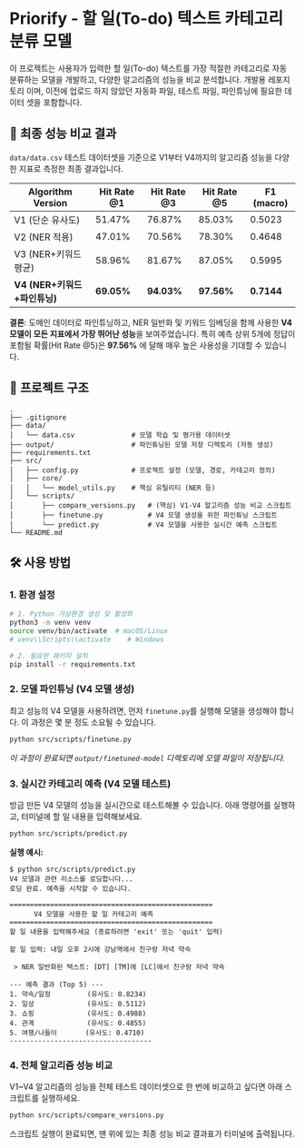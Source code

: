 # Priorify - 할 일(To-do) 텍스트 카테고리 분류 모델

이 프로젝트는 사용자가 입력한 할 일(To-do) 텍스트를 가장 적절한 카테고리로 자동 분류하는 모델을 개발하고, 다양한 알고리즘의 성능을 비교 분석합니다.
개발용 레포지토리 이며, 이전에 업로드 하지 않았던 자동화 파일, 테스트 파일, 파인튜닝에 필요한 데이터 셋을 포함합니다.

## 🚀 최종 성능 비교 결과

`data/data.csv` 테스트 데이터셋을 기준으로 V1부터 V4까지의 알고리즘 성능을 다양한 지표로 측정한 최종 결과입니다.

| Algorithm Version            | Hit Rate @1     | Hit Rate @3     | Hit Rate @5     | F1 (macro) |
|------------------------------|-----------------|-----------------|-----------------|------------|
| V1 (단순 유사도)             | 51.47%          | 76.87%          | 85.03%          | 0.5023     |
| V2 (NER 적용)                | 47.01%          | 70.56%          | 78.30%          | 0.4648     |
| V3 (NER+키워드 평균)         | 58.96%          | 81.67%          | 87.05%          | 0.5995     |
| **V4 (NER+키워드+파인튜닝)** | **69.05%**      | **94.03%**      | **97.56%**      | **0.7144** |

**결론**: 도메인 데이터로 파인튜닝하고, NER 일반화 및 키워드 임베딩을 함께 사용한 **V4 모델이 모든 지표에서 가장 뛰어난 성능**을 보여주었습니다. 특히 예측 상위 5개에 정답이 포함될 확률(Hit Rate @5)은 **97.56%** 에 달해 매우 높은 사용성을 기대할 수 있습니다.

## 📂 프로젝트 구조

```
.
├── .gitignore
├── data/
│   └── data.csv              # 모델 학습 및 평가용 데이터셋
├── output/                   # 파인튜닝된 모델 저장 디렉토리 (자동 생성)
├── requirements.txt
├── src/
│   ├── config.py             # 프로젝트 설정 (모델, 경로, 카테고리 정의)
│   ├── core/
│   │   └── model_utils.py    # 핵심 유틸리티 (NER 등)
│   └── scripts/
│       ├── compare_versions.py   # (핵심) V1-V4 알고리즘 성능 비교 스크립트
│       ├── finetune.py           # V4 모델 생성을 위한 파인튜닝 스크립트
│       └── predict.py            # V4 모델을 사용한 실시간 예측 스크립트
└── README.md
```

## 🛠️ 사용 방법

### 1. 환경 설정

```bash
# 1. Python 가상환경 생성 및 활성화
python3 -m venv venv
source venv/bin/activate  # macOS/Linux
# venv\\Scripts\\activate    # Windows

# 2. 필요한 패키지 설치
pip install -r requirements.txt
```

### 2. 모델 파인튜닝 (V4 모델 생성)

최고 성능의 V4 모델을 사용하려면, 먼저 `finetune.py`를 실행해 모델을 생성해야 합니다. 이 과정은 몇 분 정도 소요될 수 있습니다.

```bash
python src/scripts/finetune.py
```
*이 과정이 완료되면 `output/finetuned-model` 디렉토리에 모델 파일이 저장됩니다.*


### 3. 실시간 카테고리 예측 (V4 모델 테스트)

방금 만든 V4 모델의 성능을 실시간으로 테스트해볼 수 있습니다. 아래 명령어를 실행하고, 터미널에 할 일 내용을 입력해보세요.

```bash
python src/scripts/predict.py
```

**실행 예시:**
```
$ python src/scripts/predict.py
V4 모델과 관련 리소스를 로딩합니다...
로딩 완료. 예측을 시작할 수 있습니다.

==================================================
      V4 모델을 사용한 할 일 카테고리 예측
==================================================
할 일 내용을 입력해주세요 (종료하려면 'exit' 또는 'quit' 입력)

할 일 입력: 내일 오후 2시에 강남역에서 친구랑 저녁 약속

 > NER 일반화된 텍스트: [DT] [TM]에 [LC]에서 친구랑 저녁 약속

--- 예측 결과 (Top 5) ---
1. 약속/일정         (유사도: 0.8234)
2. 일상             (유사도: 0.5112)
3. 쇼핑             (유사도: 0.4988)
4. 관계             (유사도: 0.4855)
5. 여행/나들이       (유사도: 0.4710)
-----------------------------------
```

### 4. 전체 알고리즘 성능 비교

V1~V4 알고리즘의 성능을 전체 테스트 데이터셋으로 한 번에 비교하고 싶다면 아래 스크립트를 실행하세요.

```bash
python src/scripts/compare_versions.py
```
스크립트 실행이 완료되면, 맨 위에 있는 최종 성능 비교 결과표가 터미널에 출력됩니다.
